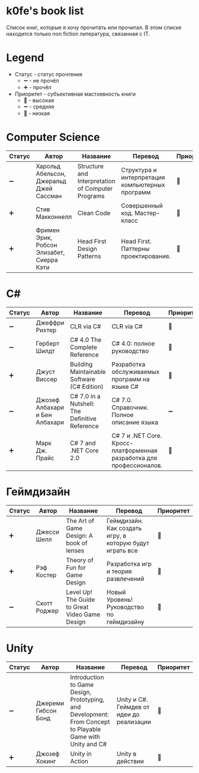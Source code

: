 # k0fe's book list
Список книг, которые я хочу прочитать или прочитал. В этом списке находится только non fiction литература, связанная с IT.

# Legend

- Статус - статус прочтения
   - :heavy_minus_sign: - не прочёл
   - :heavy_plus_sign: - прочёл
- Приоритет - субъективная мастхевность книги
  - :small_red_triangle: - высокая
  - :heavy_minus_sign: - средняя
  - :small_red_triangle_down: - низкая

# Computer Science

Статус | Автор | Название | Перевод | Приоритет
------------ | ------------ | ------------- | ------------- | -------------
:heavy_minus_sign: | Харольд Абельсон, Джеральд Джей Сассман | Structure and Interpretation of Computer Programs | Структура и интерпретация компьютерных программ | :small_red_triangle:
:heavy_plus_sign: | Стив Макконнелл | Clean Code | Совершенный код. Мастер-класс | :small_red_triangle:
:heavy_plus_sign: | Фримен Эрик, Робсон Элизабет, Сиерра Кэти  | Head First Design Patterns | Head First. Паттерны проектирования.  | :small_red_triangle:

# C#

Статус | Автор | Название | Перевод | Приоритет
------------ | ------------ | ------------- | ------------- | -------------
:heavy_minus_sign: | Джеффри Рихтер | CLR via C# | CLR via C# | :small_red_triangle:
:heavy_minus_sign: | Герберт Шилдт | C# 4.0 The Complete Reference | C# 4.0: полное руководство | :small_red_triangle:
:heavy_plus_sign: | Джуст Виссер | Buildihg Maintainable Software (C# Edition) | Разработка обслуживаемых программ на языке C# | :small_red_triangle:
:heavy_minus_sign: | Джозеф Албахари и Бен Албахари | C# 7.0 in a Nutshell: The Definitive Reference | C# 7.0. Справочник. Полное описание языка | :heavy_minus_sign:
:heavy_plus_sign: | Марк Дж. Прайс | C# 7 and .NET Core 2.0 | C# 7 и .NET Core. Кросс-платформенная разработка для профессионалов. | :small_red_triangle_down:


# Геймдизайн

Статус | Автор | Название | Перевод | Приоритет
------------ | ------------ | ------------- | ------------- | -------------
:heavy_plus_sign: | Джесси Шелл | The Art of Game Design: A book of lenses | Геймдизайн. Как создать игру, в которую будут играть все | :small_red_triangle:
:heavy_plus_sign: | Рэф Костер | Theory of Fun for Game Design | Разработка игр и теория развлечений | :small_red_triangle:
:heavy_minus_sign: | Скотт Роджер | Level Up! The Guide to Great Video Game Design | Новый Уровень! Руководство по геймдизайну | :small_red_triangle:

# Unity

Статус | Автор | Название | Перевод | Приоритет
------------ | ------------ | ------------- | ------------- | -------------
:heavy_minus_sign: | Джереми Гибсон Бонд | Introduction to Game Design, Prototyping, and Development: From Concept to Playable Game with Unity and C# | Unity и C#. Геймдев от идеи до реализации | :small_red_triangle:
:heavy_plus_sign: | Джозеф Хокинг | Unity in Action | Unity в действии | :small_red_triangle_down:
